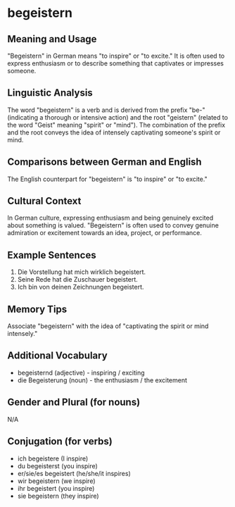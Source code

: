 # begeistern
## Meaning and Usage
"Begeistern" in German means "to inspire" or "to excite." It is often used to express enthusiasm or to describe something that captivates or impresses someone.

## Linguistic Analysis
The word "begeistern" is a verb and is derived from the prefix "be-" (indicating a thorough or intensive action) and the root "geistern" (related to the word "Geist" meaning "spirit" or "mind"). The combination of the prefix and the root conveys the idea of intensely captivating someone's spirit or mind.

## Comparisons between German and English
The English counterpart for "begeistern" is "to inspire" or "to excite."

## Cultural Context
In German culture, expressing enthusiasm and being genuinely excited about something is valued. "Begeistern" is often used to convey genuine admiration or excitement towards an idea, project, or performance.

## Example Sentences
1. Die Vorstellung hat mich wirklich begeistert.
2. Seine Rede hat die Zuschauer begeistert.
3. Ich bin von deinen Zeichnungen begeistert.

## Memory Tips
Associate "begeistern" with the idea of "captivating the spirit or mind intensely."

## Additional Vocabulary
- begeisternd (adjective) - inspiring / exciting
- die Begeisterung (noun) - the enthusiasm / the excitement

## Gender and Plural (for nouns)
N/A

## Conjugation (for verbs)
- ich begeistere (I inspire)
- du begeisterst (you inspire)
- er/sie/es begeistert (he/she/it inspires)
- wir begeistern (we inspire)
- ihr begeistert (you inspire)
- sie begeistern (they inspire)